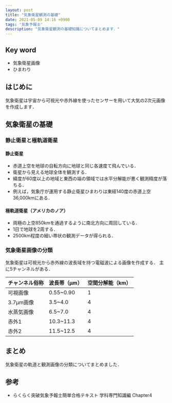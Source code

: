```yaml
---
layout: post
title: "気象衛星観測の基礎"
date: 2021-05-09 14:16 +0900
tags: '気象予報士'
description: "気象衛星観測の基礎知識についてまとめます．"
---
```

## Key word
- 気象衛星画像
- ひまわり

## はじめに
気象衛星は宇宙から可視光や赤外線を使ったセンサーを用いて大気の2次元画像を作成します．

## 気象衛星の基礎
### 静止衛星と極軌道衛星
#### 静止衛星
- 赤道上空を地球の自転方向に地球と同じ各速度て飛んでいる．
- 衛星から見える地球全体を観測する．
- 緯度が60度以上の地域と東西の端の領域では水平分解能が悪く観測精度が落ちる．
- 例えば，気象庁が運用する静止衛星ひまわりは東経140度の赤道上空36,000kmにある．

#### 極軌道衛星（アメリカのノア）
- 両極の上空850kmを通過するように南北方向に周回している．
- 1日で地球を2周する．
- 2500km程度の細い帯状の観測データが得られる．

### 気象衛星画像の分類
気象衛星は可視光から赤外線の波長域を持つ電磁波による画像を作成する．
主に5チャンネルがある．

|チャンネル俗称|波長帯（µm）|空間分解能（km）|
|---|---|---|
|可視画像|0.55~0.90|1|
|3.7µm画像|3.5~4.0|4|
|水蒸気画像|6.5~7.0|4|
|赤外1|10.3~11.3|4|
|赤外2|11.5~12.5|4|

## まとめ
気象衛星の軌道と観測画像の分類についてまとめました．

## 参考
- らくらく突破気象予報士簡単合格テキスト 学科専門知識編 Chapter4
